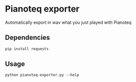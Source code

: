 # Pianoteq exporter

Automatically export in wav what you just played with Pianoteq


## Dependencies

```bash
pip install requests
```

## Usage

```commandline
python pianoteq-exporter.py --help
```
